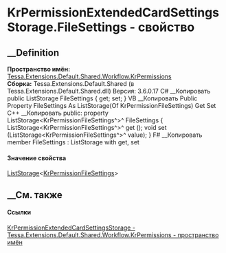 # KrPermissionExtendedCardSettingsStorage.FileSettings - свойство
##  __Definition
 **Пространство имён:**
[Tessa.Extensions.Default.Shared.Workflow.KrPermissions](N_Tessa_Extensions_Default_Shared_Workflow_KrPermissions.htm)  
 **Сборка:** Tessa.Extensions.Default.Shared (в
Tessa.Extensions.Default.Shared.dll) Версия: 3.6.0.17
C# __Копировать
     public ListStorage<KrPermissionFileSettings> FileSettings { get; set; }
VB __Копировать
     Public Property FileSettings As ListStorage(Of KrPermissionFileSettings)
    	Get
    	Set
C++ __Копировать
     public:
    property ListStorage<KrPermissionFileSettings^>^ FileSettings {
    	ListStorage<KrPermissionFileSettings^>^ get ();
    	void set (ListStorage<KrPermissionFileSettings^>^ value);
    }
F# __Копировать
     member FileSettings : ListStorage<KrPermissionFileSettings> with get, set
#### Значение свойства
[ListStorage](T_Tessa_Platform_Storage_ListStorage_1.htm)<[KrPermissionFileSettings](T_Tessa_Extensions_Default_Shared_Workflow_KrPermissions_KrPermissionFileSettings.htm)>
##  __См. также
#### Ссылки
[KrPermissionExtendedCardSettingsStorage -
](T_Tessa_Extensions_Default_Shared_Workflow_KrPermissions_KrPermissionExtendedCardSettingsStorage.htm)
[Tessa.Extensions.Default.Shared.Workflow.KrPermissions - пространство
имён](N_Tessa_Extensions_Default_Shared_Workflow_KrPermissions.htm)

